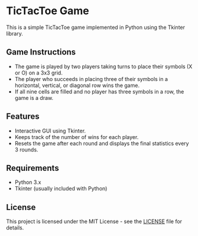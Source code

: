 # TicTacToe Game

This is a simple TicTacToe game implemented in Python using the Tkinter library.

## Game Instructions

- The game is played by two players taking turns to place their symbols (X or O) on a 3x3 grid.
- The player who succeeds in placing three of their symbols in a horizontal, vertical, or diagonal row wins the game.
- If all nine cells are filled and no player has three symbols in a row, the game is a draw.

## Features

- Interactive GUI using Tkinter.
- Keeps track of the number of wins for each player.
- Resets the game after each round and displays the final statistics every 3 rounds.

## Requirements

- Python 3.x
- Tkinter (usually included with Python)

## License

This project is licensed under the MIT License - see the [LICENSE](LICENSE) file for details.
